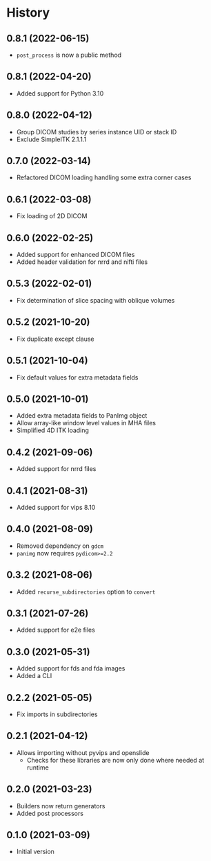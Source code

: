 # History

## 0.8.1 (2022-06-15)

* `post_process` is now a public method

## 0.8.1 (2022-04-20)

* Added support for Python 3.10

## 0.8.0 (2022-04-12)

* Group DICOM studies by series instance UID or stack ID
* Exclude SimpleITK 2.1.1.1

## 0.7.0 (2022-03-14)

* Refactored DICOM loading handling some extra corner cases

## 0.6.1 (2022-03-08)

* Fix loading of 2D DICOM

## 0.6.0 (2022-02-25)

* Added support for enhanced DICOM files
* Added header validation for nrrd and nifti files

## 0.5.3 (2022-02-01)

* Fix determination of slice spacing with oblique volumes

## 0.5.2 (2021-10-20)

* Fix duplicate except clause

## 0.5.1 (2021-10-04)

* Fix default values for extra metadata fields

## 0.5.0 (2021-10-01)

* Added extra metadata fields to PanImg object
* Allow array-like window level values in MHA files
* Simplified 4D ITK loading

## 0.4.2 (2021-09-06)

* Added support for nrrd files

## 0.4.1 (2021-08-31)

* Added support for vips 8.10

## 0.4.0 (2021-08-09)

* Removed dependency on `gdcm`
* `panimg` now requires `pydicom>=2.2`

## 0.3.2 (2021-08-06)

* Added `recurse_subdirectories` option to `convert`

## 0.3.1 (2021-07-26)

* Added support for e2e files

## 0.3.0 (2021-05-31)

* Added support for fds and fda images
* Added a CLI

## 0.2.2 (2021-05-05)

* Fix imports in subdirectories

## 0.2.1 (2021-04-12)

* Allows importing without pyvips and openslide
  * Checks for these libraries are now only done where needed at runtime

## 0.2.0 (2021-03-23)

* Builders now return generators
* Added post processors

## 0.1.0 (2021-03-09)

* Initial version
